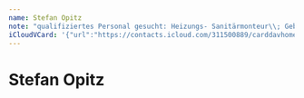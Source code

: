 ```yaml
---
name: Stefan Opitz
note: "qualifiziertes Personal gesucht: Heizungs- Sanitärmonteur\\; Gebäudetechniker\\,"
iCloudVCard: '{"url":"https://contacts.icloud.com/311500889/carddavhome/card/ZjI2NDlmOGMtY2NmOC00NTVlLWI2MDctMDE0ZjlmMTA2Mzk5.vcf","etag":"\"kmfhf43a\"","data":"BEGIN:VCARD\r\nVERSION:3.0\r\nFN:\r\nN:Opitz;Stefan;;;\r\nUID:f2649f8c-ccf8-455e-b607-014f9f106399\r\nPRODID:ez-vcard 0.9.13-fc\r\nREV:2025-04-03T22:07:08Z\r\nORG:;\r\nNOTE:qualifiziertes Personal gesucht: Heizungs- Sanitärmonteur\\; Gebäudetec\r\n hniker\\,\r\nPHOTO;VALUE=uri:https://gateway.icloud.com/contacts/311500889/ck/card/f4310\r\n 4ef17609e2a97a8f3147ada2068\r\nEND:VCARD"}'
---
```

# Stefan Opitz